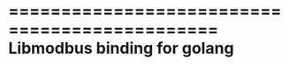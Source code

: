 ==============================================
Libmodbus binding for golang
==============================================